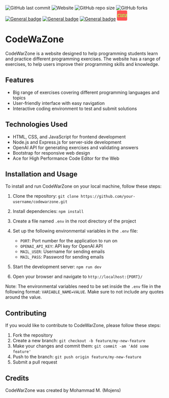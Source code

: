 ![GitHub last commit](https://img.shields.io/github/last-commit/mojens/codewarzone) ![Website](https://img.shields.io/website?up_message=online&url=https%3A%2F%2Fcodewarzone.vercel.app%2F) ![GitHub repo size](https://img.shields.io/github/repo-size/mojens/codewarzone) ![GitHub forks](https://img.shields.io/github/forks/mojens/codewarzone?style=social)
<br>
[![General badge](https://img.shields.io/badge/HTML5-E34F26?style=for-the-badge&logo=html5&logoColor=white)](#) [![General badge](https://img.shields.io/badge/CSS3-1572B6?style=for-the-badge&logo=css3&logoColor=white)](#) [![General badge](https://img.shields.io/badge/JavaScript-F7DF1E?style=for-the-badge&logo=javascript&logoColor=black)](#)
<a href="https://codewarzone.vercel.app/"><img src="https://raw.githubusercontent.com/Mojens/codewarzone/main/public/assets/images/favicon-32x32.png"></a>
# CodeWaZone

CodeWarZone is a website designed to help programming students learn and practice different programming exercises. The website has a range of exercises, to help users improve their programming skills and knowledge.

## Features

- Big range of exercises covering different programming languages and topics
- User-friendly interface with easy navigation
- Interactive coding environment to test and submit solutions

## Technologies Used

- HTML, CSS, and JavaScript for frontend development
- Node.js and Express.js for server-side development
- OpenAI API for generating exercises and validating answers
- Bootstrap for responsive web design
- Ace for High Performance Code Editor for the Web

## Installation and Usage

To install and run CodeWarZone on your local machine, follow these steps:

1. Clone the repository: `git clone https://github.com/your-username/codewarzone.git`
2. Install dependencies: `npm install`
3. Create a file named `.env` in the root directory of the project
4. Set up the following environmental variables in the `.env` file:

   - `PORT`: Port number for the application to run on
   - `OPENAI_API_KEY`: API key for OpenAI API
   - `MAIL_USER`: Username for sending emails
   - `MAIL_PASS`: Password for sending emails

5. Start the development server: `npm run dev`
6. Open your browser and navigate to `http://localhost:{PORT}/`

Note: The environmental variables need to be set inside the `.env` file in the following format: `VARIABLE_NAME=VALUE`. Make sure to not include any quotes around the value.

## Contributing

If you would like to contribute to CodeWarZone, please follow these steps:

1. Fork the repository
2. Create a new branch: `git checkout -b feature/my-new-feature`
3. Make your changes and commit them: `git commit -am 'Add some feature'`
4. Push to the branch: `git push origin feature/my-new-feature`
5. Submit a pull request

## Credits

CodeWarZone was created by Mohammad M. (Mojens)

